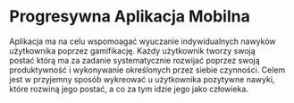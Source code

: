 # Progresywna Aplikacja Mobilna
Aplikacja ma na celu wspomoagać wyuczanie indywidualnych nawyków użytkownika poprzez gamifikację.
Każdy użytkownik tworzy swoją postać którą ma za zadanie systematycznie rozwijać poprzez swoją produktywność i wykonywanie określonych przez siebie czynności. Celem jest w przyjemny sposób wykreować u użytkownika pozytywne nawyki, które rozwiną jego postać, a co za tym idzie jego jako człowieka.